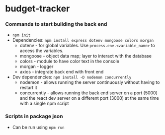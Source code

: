 # budget-tracker
### Commands to start building the back end
- `npm init` 
- Dependencies: `npm install express dotenv mongoose colors morgan`
  - dotenv - for global variables. Use `process.env.<variable_name>` to access the variables.
  - mongoose - object data map; layer to interact with the database
  - colors - module to have color text in the console
  - morgan - logger
  - axios - integrate back end with front end
- Dev dependencies: `npm install -D nodemon concurrently`
    - nodemon - allows running the server continuously without having to restart it
    - concurrently - allows running the back end server on a port (5000) and the react dev server on a different port (3000) at the same time with a single npm script

### Scripts in package json
- Can be run using `npm run`